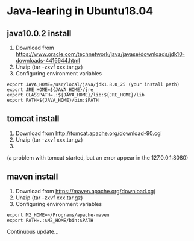# Java-learing in Ubuntu18.04 
## java10.0.2 install
1. Download from https://www.oracle.com/technetwork/java/javase/downloads/jdk10-downloads-4416644.html
2. Unzip (tar -zxvf xxx.tar.gz)
3. Configuring environment variables
```
export JAVA_HOME=/usr/local/java/jdk1.8.0_25 (your install path)
export JRE_HOME=${JAVA_HOME}/jre  
export CLASSPATH=.:${JAVA_HOME}/lib:${JRE_HOME}/lib  
export PATH=${JAVA_HOME}/bin:$PATH
```
## tomcat install
1. Download from http://tomcat.apache.org/download-90.cgi
2. Unzip (tar -zxvf xxx.tar.gz)
3. 
(a problem with tomcat started, but an error appear in the 127.0.0.1:8080)
## maven install
1. Download from https://maven.apache.org/download.cgi
2. Unzip (tar -zxvf xxx.tar.gz)
3. Configuring environment variables
```
export M2_HOME=~/Programs/apache-maven
export PATH=.:$M2_HOME/bin:$PATH
```

Continuous update...

